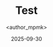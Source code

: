---
title: Test
date: 2025-09-30
categories: [4-Radio, 4Rad-Labs]
tags: [Radio]
author: <author_mpmk>
---